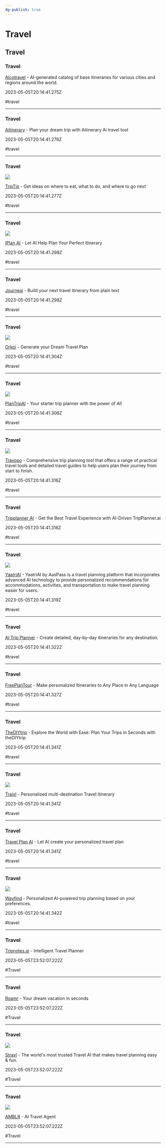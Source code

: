 ```yaml
---
dg-publish: true
---
```


# Travel

## Travel

### Travel

[Alcotravel](https://aicotravel.com) - AI-generated catalog of base itineraries for various cities and regions around the world.

2023-05-05T20:14:41.275Z

#travel

---

### Travel

[Aitinerary](https://aitinerary.ai) - Plan your dream trip with Aitinerary Ai travel tool

2023-05-05T20:14:41.276Z

#travel

---

### Travel

![](https://d1muf25xaso8hp.cloudfront.net/https%3A%2F%2F970cf20274462ccd56c6229f387a1c81.cdn.bubble.io%2Ff1680806327741x636009313011546500%2Ftrip-tip-icon-2.jpg?w=&h=&auto=compress&dpr=1&fit=max)

[TripTip](https://app.asktriptip.com) - Get ideas on where to eat, what to do, and where to go next

2023-05-05T20:14:41.277Z

#travel

---

### Travel

![](https://iplan.ai/wp-content/uploads/2022/03/social-iplanai.png)

[IPlan AI](https://iplan.ai) - Let AI Help Plan Your Perfect Itinerary

2023-05-05T20:14:41.298Z

#travel

---

### Travel

[Journeai](https://journeai.com) - Build your next travel itinerary from plain text

2023-05-05T20:14:41.298Z

#travel

---

### Travel

![](https://www.orkoi.com/orkoi_meta.png)

[Orkoi](https://orkoi.com) - Generate your Dream Travel Plan

2023-05-05T20:14:41.304Z

#travel

---

### Travel

![](https://plantripai-fnwo5ov8e-testeai123.vercel.app/opengraph-image?b6a7fa0377d5c045)

[PlanTripAI](https://plantripai.com) - Your starter trip planner with the power of AI!

2023-05-05T20:14:41.306Z

#travel

---

### Travel

![](https://i.ytimg.com/vi/KoBU_IokX8s/maxresdefault.jpg)

[Travopo](https://travopo.com) - Comprehensive trip planning tool that offers a range of practical travel tools and detailed travel guides to help users plan their journey from start to finish.

2023-05-05T20:14:41.316Z

#travel

---

### Travel

[Tripplanner AI](https://tripplanner.ai) - Get the Best Travel Experience with AI-Driven TripPlanner.ai

2023-05-05T20:14:41.316Z

#travel

---

### Travel

![](https://static.wixstatic.com/media/a719d8_5b333c79e9dc4fc783c42b41eceabb22%7Emv2.png/v1/fit/w_2500,h_1330,al_c/a719d8_5b333c79e9dc4fc783c42b41eceabb22%7Emv2.png)

[YaatriAI](https://www.aaspassapp.com/yaatriai) - YaatriAI by AasPass is a travel planning platform that incorporates advanced AI technology to provide personalized recommendations for accommodations, activities, and transportation to make travel planning easier for users.

2023-05-05T20:14:41.319Z

#travel

---

### Travel

[AI Trip Planner](https://www.buildai.space/app/dae3da25-888e-448f-b15c-5a20ca4ca961) - Create detailed, day-by-day itineraries for any destination.

2023-05-05T20:14:41.322Z

#travel

---

### Travel

[FreePlanTour](https://www.freeplantour.com) - Make personalized Itineraries to Any Place in Any Language

2023-05-05T20:14:41.327Z

#travel

---

### Travel

[TheDIYtrip](https://www.thediytrip.com) - Explore the World with Ease: Plan Your Trips in Seconds with theDIYtrip

2023-05-05T20:14:41.341Z

#travel

---

### Travel

![](https://www.traivl.com/favicon_io/android-chrome-192x192.png)

[Traivl](https://www.traivl.com) - Personalized multi-destination Travel Itinerary

2023-05-05T20:14:41.341Z

#travel

---

### Travel

[Travel Plan AI](https://www.travelplan-ai.com) - Let AI create your personalized travel plan

2023-05-05T20:14:41.341Z

#travel

---

### Travel

![](https://www.wayfind.live/banner.png)

[Wayfind](https://www.wayfind.live) - Personalized AI-powered trip planning based on your preferences.

2023-05-05T20:14:41.342Z

#travel

---

### Travel

[Tripnotes.ai](https://formflow.co) - Intelligent Travel Planner

2023-05-05T23:52:07.222Z

#Travel

---

### Travel

[Roamr](https://imglarger.com) - Your dream vacation in seconds

2023-05-05T23:52:07.222Z

#Travel

---

### Travel

![](https://mycharacter.ai/images/metaPic.png)

[Stravl](https://mycharacter.ai) - The world's most trusted Travel AI that makes travel planning easy & fun.

2023-05-05T23:52:07.222Z

#Travel

---

### Travel

![](https://image.thum.io/get/maxAge/1/width/1024/https://peopleai.app/?v=6d9a)

[AMBLR](https://peopleai.app) - AI Travel Agent

2023-05-05T23:52:07.222Z

#Travel

---
